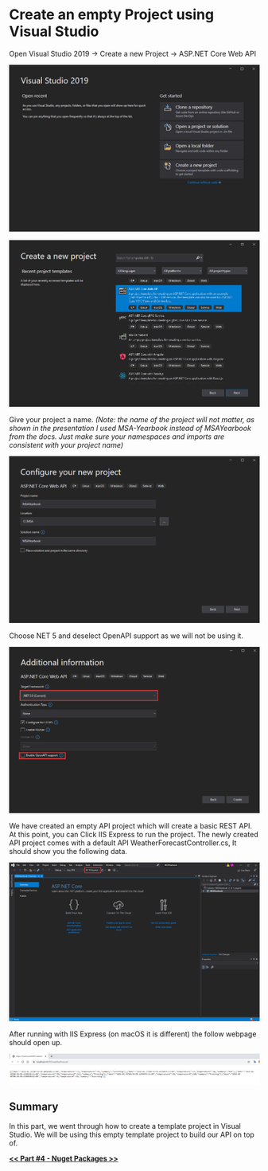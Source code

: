 # Create an empty Project using Visual Studio

Open Visual Studio 2019 -> Create a new Project -> ASP.NET Core Web API

![images/3-create-an-empty-project-using-visual-studio/Untitled.png](images/3-create-an-empty-project-using-visual-studio/Untitled.png)

![images/3-create-an-empty-project-using-visual-studio/Untitled%201.png](images/3-create-an-empty-project-using-visual-studio/Untitled%201.png)

Give your project a name. _(Note: the name of the project will not matter, as shown in the presentation I used MSA-Yearbook instead of MSAYearbook from the docs. Just make sure your namespaces and imports are consistent with your project name)_

![images/3-create-an-empty-project-using-visual-studio/Untitled%202.png](images/3-create-an-empty-project-using-visual-studio/Untitled%202.png)

Choose NET 5 and deselect OpenAPI support as we will not be using it.

![images/3-create-an-empty-project-using-visual-studio/Untitled%203.png](images/3-create-an-empty-project-using-visual-studio/Untitled%203.png)

We have created an empty API project which will create a basic REST API. At this point, you can Click IIS Express to run the project. The newly created API project comes with a default API WeatherForecastController.cs, It should show you the following data.

![images/3-create-an-empty-project-using-visual-studio/Untitled%204.png](images/3-create-an-empty-project-using-visual-studio/Untitled%204.png)

After running with IIS Express (on macOS it is different) the follow webpage should open up.

![images/3-create-an-empty-project-using-visual-studio/Untitled%205.png](images/3-create-an-empty-project-using-visual-studio/Untitled%205.png)

## Summary

In this part, we went through how to create a template project in Visual Studio. We will be using this empty template project to build our API on top of.

[**<< Part #4 - Nuget Packages >>**](images/4-adding-nuget-packages.md)
